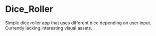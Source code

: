 # Dice_Roller
Simple dice roller app that uses different dice depending on user input. Currently lacking interesting visual assets.
